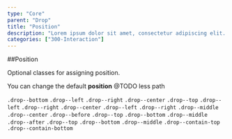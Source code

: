 ```yaml
---
type: "Core"
parent: "Drop"
title: "Position"
description: "Lorem ipsum dolor sit amet, consectetur adipiscing elit. Nunc tempus laoreet leo sit amet iaculis."
categories: ["300-Interaction"]
---
```


##Position

Optional classes for assigning position.

You can change the default **position** @TODO less path

`.drop--bottom` `.drop--left` `.drop--right` `.drop--center` `.drop--top` `.drop--left` `.drop--right` `.drop--center` `.drop--left` `.drop--right` `.drop--middle` `.drop--center` `.drop--before` `.drop--top` `.drop--bottom` `.drop--middle` `.drop--after` `.drop--top` `.drop--bottom` `.drop--middle` `.drop--contain-top` `.drop--contain-bottom`
        
<demo>
  <demovanilla src="demos/inline/demos/drop/position">
  </demovanilla>
</demo>
